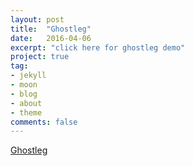 ```yaml
---
layout: post
title:  "Ghostleg"
date:   2016-04-06
excerpt: "click here for ghostleg demo"
project: true
tag:
- jekyll 
- moon
- blog
- about
- theme
comments: false
---
```


[Ghostleg](https://imhojang.github.io/ghostleg)